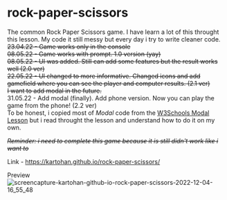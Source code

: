 # rock-paper-scissors
The common Rock Paper Scissors game. I have learn a lot of this throught this lesson. My code it still messy but every day i try to write cleaner code.<br>
~~23.04.22 - Game works only in the console <br>
08.05.22 - Game works with prompt. 1.0 version (yay)~~<br>
~~08.05.22 - UI was added. Still can add some features but the result works well (2.0 ver) <br>~~
~~22.05.22 - UI changed to more informative. Changed icons and add gamefield where you can see the player and computer results. (2.1 ver) <br>
I want to add modal in the future.~~<br>
31.05.22 - Add modal (finally). Add phone version. Now you can play the game from the phone! (2.2 ver) <br>
To be honest, i copied most of *Modal* code from the [W3Schools Modal Lesson](https://www.w3schools.com/howto/howto_css_modals.asp) but i read throught the lesson and understand how to do it on my own.

~~*Reminder: i need to complete this game because it is still didn't work like i want to*~~

Link - https://kartohan.github.io/rock-paper-scissors/

Preview
![screencapture-kartohan-github-io-rock-paper-scissors-2022-12-04-16_55_48](https://user-images.githubusercontent.com/99285514/205497889-a6ebaa56-f9b5-43a7-bbd6-7dc76f6cc2c3.png)
